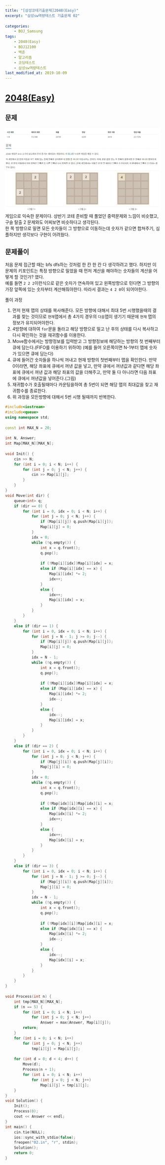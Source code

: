 ```yaml
---
title: "[삼성코테기출문제]2048(Easy)"
excerpt: "삼성sw역량테스트 기출문제 02"

categories:
    - BOJ_Samsung
tags:
    - 2048(Easy)
    - BOJ12100
    - 백준
    - 알고리즘
    - 코딩테스트
    - 삼성sw역량테스트
last_modified_at: 2019-10-09
---  
```

# [2048(Easy)](https://www.acmicpc.net/problem/12100)  
  
## 문제  
[![문제](/assets/BOJ-samsung/2019-10-09-SamsungEX02-img01.jpg)](/assets/BOJ-samsung/2019-10-09-SamsungEX02-img01.jpg)  
게임으로 익숙한 문제이다. 상반기 코테 준비할 때 풀었던 중력문제와 느낌이 비슷했고, 구슬 탈출 2 문제와도 어찌보면 비슷하다고 생각된다.  
한 쪽 방향으로 밀면 모든 숫자들이 그 방향으로 이동하는데 숫자가 같으면 합쳐주기, 심플하지만 생각보다 구현이 어려웠다.

## 문제풀이  
처음 문제 접근할 때는 bfs dfs하는 것처럼 한 칸 한 칸 다 생각하려고 했다. 하지만 이 문제의 키포인트는 특정 방향으로 밀었을 때 먼저 계산을 해야하는 숫자들의 계산을 어떻게 할 것인가? 였다.  
예를 들면 `2 2 2`이런식으로 같은 숫자가 연속하여 있고 왼쪽방향으로 민다면 그 방향의 가장 앞쪽에 있는 숫자부터 계산해줘야한다. 따라서 결과는 `4 2 0`이 되어야한다.  
  
풀이 과정  
1.  먼저 현재 맵의 상태를 복사해준다. 모든 방향에 대해서 최대 5번 시행했을때의 결과를 찾는 것이므로 `현재`맵에서 총 4가지 경우의 `다음`맵이 생기기 때문에 `현재` 맵의 정보가 유지되어야한다.  
2.  4방향에 대하여 `for`문을 돌라고 해당 방향으로 밀고 난 후의 상태를 다시 복사하고 다시 확인하는 것을 재귀함수를 이용한다.  
3. Move함수에서는 방향정보를 입력받고 그 방향정보에 해당하는 방향의 첫 번째부터 큐에 담는다.(FIFO를 이용하기 위하여)  (예를 들어 오른쪽이면 N-1부터 맵에 숫자가 있으면 큐에 담는다)
4. 큐에 들어간 숫자들을 하나씩 꺼내고 현재 방향의 첫번째부터 맵을 확인한다. 만약 0이라면, 해당 좌표에 큐에서 꺼낸 값을 넣고, 만약 큐에서 꺼낸값과 같다면 해당 좌표에 큐에서 꺼낸 값과 해당 좌표의 값을 더해주고, 만약 둘 다 아니라면 다음 좌표에 큐에서 꺼낸값을 넣어준다.(그림)
5. 재귀함수가 호출될때마다 카운팅을하여 총 5번이 되면 해당 맵의 최대값을 찾고 재귀함수를 종료한다.
6. 위 과정을 모든방향에 대해서 5번 시행 될때까지 반복한다.  

```cpp  
#include<iostream>
#include<queue>
using namespace std;

const int MAX_N = 20;

int N, Answer;
int Map[MAX_N][MAX_N];

void Init() {
	cin >> N;
	for (int i = 0; i < N; i++) {
		for (int j = 0; j < N; j++) {
			cin >> Map[i][j];
		}
	}
}
void Move(int dir) {
	queue<int> q;
	if (dir == 0) {
		for (int i = 0, idx = 0; i < N; i++) {
			for (int j = 0; j < N; j++) {
				if (Map[i][j]) q.push(Map[i][j]);
				Map[i][j] = 0;
			}
			idx = 0;
			while (!q.empty()) {
				int x = q.front();
				q.pop();

				if (!Map[i][idx])Map[i][idx] = x;
				else if (Map[i][idx] == x) {
					Map[i][idx] *= 2;
					idx++;
				}
				else {
					idx++;
					Map[i][idx] = x;
				}
			}
		}
	}
	else if (dir == 1) {
		for (int i = 0, idx = 0; i < N; i++) {
			for (int j = N - 1; j >= 0; j--) {
				if (Map[i][j]) q.push(Map[i][j]);
				Map[i][j] = 0;
			}
			idx = N - 1;
			while (!q.empty()) {
				int x = q.front();
				q.pop();

				if (!Map[i][idx])Map[i][idx] = x;
				else if (Map[i][idx] == x) {
					Map[i][idx] *= 2;
					idx--;
				}
				else {
					idx--;
					Map[i][idx] = x;
				}
			}
		}
	}
	else if (dir == 2) {
		for (int i = 0, idx = 0; i < N; i++) {
			for (int j = 0; j < N; j++) {
				if (Map[j][i]) q.push(Map[j][i]);
				Map[j][i] = 0;
			}
			idx = 0;
			while (!q.empty()) {
				int x = q.front();
				q.pop();

				if (!Map[idx][i])Map[idx][i] = x;
				else if (Map[idx][i] == x) {
					Map[idx][i] *= 2;
					idx++;
				}
				else {
					idx++;
					Map[idx][i] = x;
				}
			}
		}
	}
	else if (dir == 3) {
		for (int i = 0, idx = 0; i < N; i++) {
			for (int j = N - 1; j >= 0; j--) {
				if (Map[j][i]) q.push(Map[j][i]);
				Map[j][i] = 0;
			}
			idx = N - 1;
			while (!q.empty()) {
				int x = q.front();
				q.pop();

				if (!Map[idx][i])Map[idx][i] = x;
				else if (Map[idx][i] == x) {
					Map[idx][i] *= 2;
					idx--;
				}
				else {
					idx--;
					Map[idx][i] = x;
				}
			}
		}
	}
}

void Process(int n) {
	int tmp[MAX_N][MAX_N];
	if (n == 5) {
		for (int i = 0; i < N; i++)
			for (int j = 0; j < N; j++)
				Answer = max(Answer, Map[i][j]);
		return;
	}
	for (int i = 0; i < N; i++)
		for (int j = 0; j < N; j++)
			tmp[i][j] = Map[i][j];
	
	for (int d = 0; d < 4; d++) {
		Move(d);
		Process(n + 1);
		for (int i = 0; i < N; i++)
			for (int j = 0; j < N; j++)
				Map[i][j] = tmp[i][j];
	}
}
void Solution() {
	Init();
	Process(0);
	cout << Answer << endl;
}
int main() {
	cin.tie(NULL);
	ios::sync_with_stdio(false);
	freopen("02.in", "r", stdin);
	Solution();
	return 0;
}
```